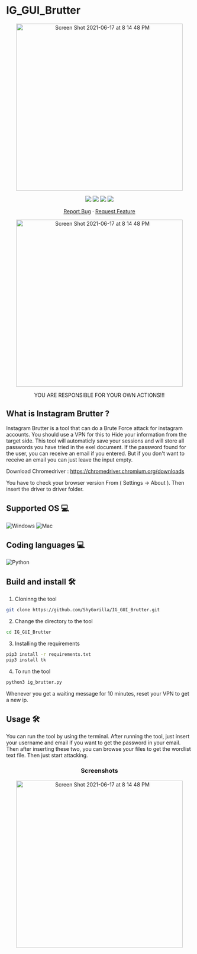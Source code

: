 # IG_GUI_Brutter

<p align="center">
  <img width="450" high="650" alt="Screen Shot 2021-06-17 at 8 14 48 PM" src="https://user-images.githubusercontent.com/73632576/122685593-65e01180-d21d-11eb-96f0-e805da223447.png">
</p>

<p align="center">
  <img src='https://img.shields.io/github/license/shygorilla/browser_scroller'/>
   <img src="https://img.shields.io/badge/language-python-blue?style"/>
   <img src="https://img.shields.io/github/stars/shygorilla/ig_gui_brutter"/>
   <img src="https://img.shields.io/github/forks/shygorilla/ig_gui_brutter"/>
</p>

<p align="center">
    <a href="https://github.com/ShyGorilla/IG_GUI_Brutter/issues">Report Bug</a>
    ·
    <a href="https://github.com/ShyGorilla/IG_GUI_Brutter/issues">Request Feature</a>
  </p>
 
 <p align="center">
  <img width="450" high="650" alt="Screen Shot 2021-06-17 at 8 14 48 PM" src="https://img.shields.io/badge/From%20ShyGorilla%20I've%20written-+500k%20Lines%20of%20code-blue">
  </p>

 <p align="center">
YOU ARE RESPONSIBLE FOR YOUR OWN ACTIONS!!!
</p>


## What is Instagram Brutter ? 
Instagram Brutter is a tool that can do a Brute Force attack for instagram accounts. You should use a VPN for this to Hide your information from the target side. This tool will automaticly save your sessions and will store all passwords you have tried in the exel document. If the password found for the user, you can receive an email if you entered. But if you don't want to receive an email you can just leave the input empty.

Download Chromedriver : https://chromedriver.chromium.org/downloads

You have to check your browser version From ( Settings -> About ). Then insert the driver to driver folder.

## Supported OS 💻

![Windows](http://img.shields.io/badge/-Windows-0078D6?style=flat-square&logo=windows&logoColor=ffffff)
![Mac](http://img.shields.io/badge/-Mac-0078D6?style=flat-square&logo=apple&logoColor=ffffff)

## Coding languages 💻

![Python](https://img.shields.io/badge/-Python-333333?style=flat&logo=python)&nbsp;

## Build and install 🛠️

1. Cloninng the tool

```bash
git clone https://github.com/ShyGorilla/IG_GUI_Brutter.git
```

2. Change the directory to the tool

```bash
cd IG_GUI_Brutter
```

3. Installing the requirements

```bash
pip3 install -r requirements.txt
pip3 install tk 
```

4. To run the tool

```bash
python3 ig_brutter.py 
```

Whenever you get a waiting message for 10 minutes, reset your VPN to get a new ip.

## Usage 🛠️

You can run the tool by using the terminal. After running the tool, just insert your username and email if you want to get the password in your email. Then after inserting these two, you can browse your files to get the wordlist text file. Then just start attacking.

 <h3 align="center">
Screenshots
 </h3>

 <p align="center">
<img width="450" high="650" alt="Screen Shot 2021-06-17 at 8 14 48 PM" src="https://user-images.githubusercontent.com/73632576/122685563-30d3bf00-d21d-11eb-95d6-64cc60d147d3.JPG">
 </p>

